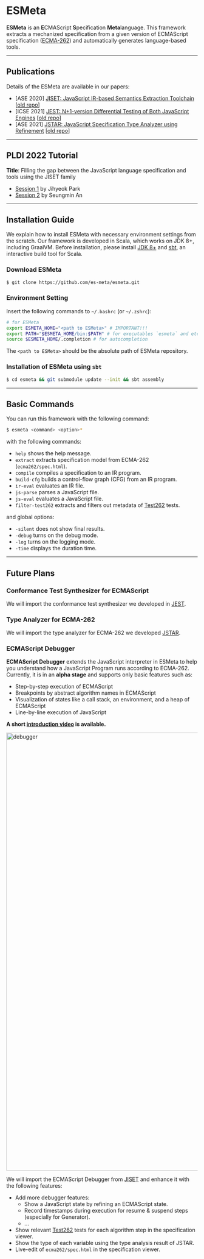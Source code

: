 # ESMeta
**ESMeta** is an **E**CMAScript **S**pecification **Meta**language. This framework extracts a mechanized specification from a given version of ECMAScript specification ([ECMA-262](https://tc39.es/ecma262/)) and automatically generates language-based tools.

--------------------------------------------------------------------------------

## Publications

Details of the ESMeta are available in our papers:
- [ASE 2020] [JISET: JavaScript IR-based Semantics Extraction
  Toolchain](https://doi.org/10.1145/3324884.3416632) [[old repo](https://github.com/kaist-plrg/jiset)]
- [ICSE 2021] [JEST: N+1-version Differential Testing of Both JavaScript
  Engines](https://doi.org/10.1109/ICSE43902.2021.00015) [[old repo](https://github.com/kaist-plrg/jest)]
- [ASE 2021] [JSTAR: JavaScript Specification Type Analyzer using Refinement](https://doi.org/10.1109/ASE51524.2021.9678781) [[old repo](https://github.com/kaist-plrg/jstar)]

--------------------------------------------------------------------------------

## PLDI 2022 Tutorial

**Title**: Filling the gap between the JavaScript language specification and tools using the JISET family

- [Session 1](https://drive.google.com/file/d/17f6r35mCL0X_opndo2amruoDS-O9YNGg/view?usp=sharing) by Jihyeok Park
- [Session 2](https://drive.google.com/file/d/10h3MCcKPgxJ9X54GVRb9wVJBQpC_Oj_2/view?usp=sharing) by Seungmin An

--------------------------------------------------------------------------------

## Installation Guide

We explain how to install ESMeta with necessary environment settings from the
scratch. Our framework is developed in Scala, which works on JDK 8+, including GraalVM. Before installation, please install [JDK 8+](https://www.oracle.com/java/technologies/downloads/) and [sbt](https://www.scala-sbt.org/), an interactive build tool for Scala.


### Download ESMeta
```bash
$ git clone https://github.com/es-meta/esmeta.git
```

### Environment Setting
Insert the following commands to `~/.bashrc` (or `~/.zshrc`):
```bash
# for ESMeta
export ESMETA_HOME="<path to ESMeta>" # IMPORTANT!!!
export PATH="$ESMETA_HOME/bin:$PATH" # for executables `esmeta` and etc.
source $ESMETA_HOME/.completion # for autocompletion
```
The `<path to ESMeta>` should be the absolute path of ESMeta repository.


### Installation of ESMeta using `sbt`

```bash
$ cd esmeta && git submodule update --init && sbt assembly
```

--------------------------------------------------------------------------------

## Basic Commands

You can run this framework with the following command:
```bash
$ esmeta <command> <option>*
```
with the following commands:
- `help` shows the help message.
- `extract` extracts specification model from ECMA-262 (`ecma262/spec.html`).
- `compile` compiles a specification to an IR program.
- `build-cfg` builds a control-flow graph (CFG) from an IR program.
- `ir-eval` evaluates an IR file.
- `js-parse` parses a JavaScript file.
- `js-eval` evaluates a JavaScript file.
- `filter-test262` extracts and filters out metadata of
  [Test262](https://github.com/tc39/test262) tests.

and global options:
- `-silent` does not show final results.
- `-debug` turns on the debug mode.
- `-log` turns on the logging mode.
- `-time` displays the duration time.

--------------------------------------------------------------------------------

## Future Plans

### Conformance Test Synthesizer for ECMAScript
We will import the conformance test synthesizer we developed
in [JEST](https://github.com/kaist-plrg/jest).

### Type Analyzer for ECMA-262
We will import the type analyzer for ECMA-262 we developed
[JSTAR](https://github.com/kaist-plrg/jstar).

### ECMAScript Debugger

**ECMAScript Debugger** extends the JavaScript interpreter in ESMeta to help
you understand how a JavaScript Program runs according to ECMA-262.  Currently,
it is in an **alpha stage** and supports only basic features such as:

- Step-by-step execution of ECMAScript
- Breakpoints by abstract algorithm names in ECMAScript
- Visualization of states like a call stack, an environment, and a heap of ECMAScript
- Line-by-line execution of JavaScript

**A short [introduction video](https://youtu.be/syfZ3v6JNg8) is available.**

<img width="1150" alt="debugger" src="https://user-images.githubusercontent.com/7039121/151577359-7d6a90af-7940-4904-912e-dd9113b8ba2f.png">

We will import the ECMAScript Debugger from
[JISET](https://github.com/kaist-plrg/jiset) and enhance it with the following features:
- Add more debugger features:
  - Show a JavaScript state by refining an ECMAScript state.
  - Record timestamps during execution for resume & suspend steps (especially for Generator).
  - ...
- Show relevant [Test262](https://github.com/tc39/test262) tests for each
  algorithm step in the specification viewer.
- Show the type of each variable using the type analysis result of JSTAR.
- Live-edit of `ecma262/spec.html` in the specification viewer.
